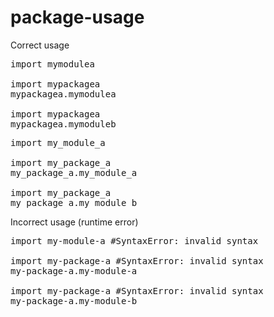 # package-usage

Correct usage
<pre>
import mymodulea

import mypackagea
mypackagea.mymodulea

import mypackagea
mypackagea.mymoduleb
</pre>
<pre>
import my_module_a

import my_package_a
my_package_a.my_module_a

import my_package_a
my_package_a.my_module_b
</pre>

Incorrect usage (runtime error)
<pre>
import my-module-a #SyntaxError: invalid syntax

import my-package-a #SyntaxError: invalid syntax
my-package-a.my-module-a

import my-package-a #SyntaxError: invalid syntax
my-package-a.my-module-b
</pre>
